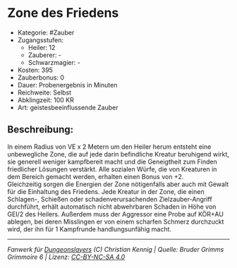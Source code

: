 # Zone des Friedens  
- Kategorie: #Zauber  
- Zugangsstufen:  
  - Heiler: 12  
  - Zauberer: -  
  - Schwarzmagier: -  
- Kosten: 395  
- Zauberbonus: 0  
- Dauer: Probenergebnis in Minuten  
- Reichweite: Selbst  
- Abklingzeit: 100 KR  
- Art: geistesbeeinflussende Zauber     

## Beschreibung:
 In einem Radius von VE x 2 Metern um den Heiler herum entsteht eine unbewegliche Zone, die auf jede darin befindliche Kreatur beruhigend wirkt, sie generell weniger kampfbereit macht und die Geneigtheit zum Finden friedlicher Lösungen verstärkt. Alle sozialen Würfe, die von Kreaturen in dem Bereich gemacht werden, erhalten einen Bonus von +2.<br>Gleichzeitig sorgen die Energien der Zone nötigenfalls aber auch mit Gewalt für die Einhaltung des Friedens. Jede Kreatur in der Zone, die einen Schlagen-, Schießen oder schadenverursachenden Zielzauber-Angriff durchführt, erhält automatisch nicht abwehrbaren Schaden in Höhe von GEI/2 des Heilers. Außerdem muss der Aggressor eine Probe auf KÖR+AU ablegen, bei deren Misslingen er von einem scharfen Schmerz durchzuckt wird, der ihn für 1 Kampfrunde handlungsunfähig macht.


___
*Fanwerk für [Dungeonslayers](https://www.dungeonslayers.net/) (C) Christian Kennig | Quelle: Bruder Grimms Grimmoire 6 | Lizenz: [CC-BY-NC-SA 4.0](https://creativecommons.org/licenses/by-nc-sa/4.0/deed.de)*